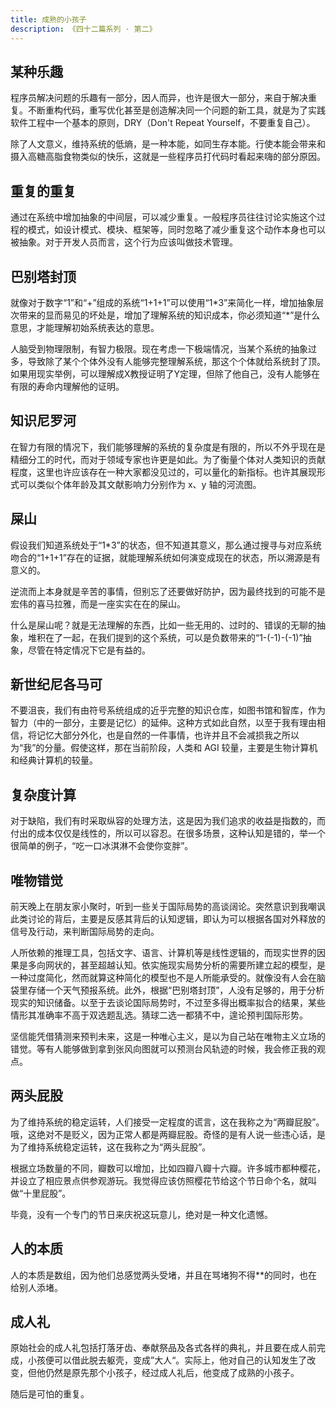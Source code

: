 ```yaml
---
title: 成熟的小孩子
description: 《四十二篇系列 · 第二》
---
```


## 某种乐趣

程序员解决问题的乐趣有一部分，因人而异，也许是很大一部分，来自于解决重复。不断重构代码，重写优化甚至是创造解决同一个问题的新工具，就是为了实践软件工程中一个基本的原则，DRY（Don't Repeat Yourself，不要重复自己）。

除了人文意义，维持系统的低熵，是一种本能，如同生存本能。行使本能会带来和摄入高糖高脂食物类似的快乐，这就是一些程序员打代码时看起来嗨的部分原因。

## 重复的重复

通过在系统中增加抽象的中间层，可以减少重复。一般程序员往往讨论实施这个过程的模式，如设计模式、模块、框架等，同时忽略了减少重复这个动作本身也可以被抽象。对于开发人员而言，这个行为应该叫做技术管理。

## 巴别塔封顶

就像对于数字“1”和“+”组成的系统“1+1+1”可以使用“1\*3”来简化一样，增加抽象层次带来的显而易见的坏处是，增加了理解系统的知识成本，你必须知道“\*”是什么意思，才能理解初始系统表达的意思。

人脑受到物理限制，有智力极限。现在考虑一下极端情况，当某个系统的抽象过多，导致除了某个个体外没有人能够完整理解系统，那这个个体就给系统封了顶。如果用现实举例，可以理解成X教授证明了Y定理，但除了他自己，没有人能够在有限的寿命内理解他的证明。

## 知识尼罗河

在智力有限的情况下，我们能够理解的系统的复杂度是有限的，所以不外乎现在是精细分工的时代，而对于领域专家也许更是如此。为了衡量个体对人类知识的贡献程度，这里也许应该存在一种大家都没见过的，可以量化的新指标。也许其展现形式可以类似个体年龄及其文献影响力分别作为 x、y 轴的河流图。

## 屎山

假设我们知道系统处于“1\*3”的状态，但不知道其意义，那么通过搜寻与对应系统吻合的“1+1+1”存在的证据，就能理解系统如何演变成现在的状态，所以溯源是有意义的。

逆流而上本身就是辛苦的事情，但别忘了还要做好防护，因为最终找到的可能不是宏伟的喜马拉雅，而是一座实实在在的屎山。

什么是屎山呢？就是无法理解的东西，比如一些无用的、过时的、错误的无聊的抽象，堆积在了一起，在我们提到的这个系统，可以是负数带来的“1-(-1)-(-1)”抽象，尽管在特定情况下它是有益的。

## 新世纪尼各马可

不要沮丧，我们有由符号系统组成的近乎完整的知识仓库，如图书馆和智库，作为智力（中的一部分，主要是记忆）的延伸。这种方式如此自然，以至于我有理由相信，将记忆大部分外化，也是自然的一件事情，也许并且不会减损我之所以为“我”的分量。假使这样，那在当前阶段，人类和 AGI 较量，主要是生物计算机和经典计算机的较量。

## 复杂度计算

对于缺陷，我们有时采取纵容的处理方法，这是因为我们追求的收益是指数的，而付出的成本仅仅是线性的，所以可以容忍。在很多场景，这种认知是错的，举一个很简单的例子，“吃一口冰淇淋不会使你变胖”。

## 唯物错觉

前天晚上在朋友家小聚时，听到一些关于国际局势的高谈阔论。突然意识到我嘲讽此类讨论的背后，主要是反感其背后的认知逻辑，即认为可以根据各国对外释放的信号及行动，来判断国际局势的走向。

人所依赖的推理工具，包括文字、语言、计算机等是线性逻辑的，而现实世界的因果是多向网状的，甚至超越认知。依实施现实局势分析的需要所建立起的模型，是一种过度简化，然而就算这种简化的模型也不是人所能承受的。就像没有人会在脑袋里存储一个天气预报系统。此外，根据“巴别塔封顶”，人没有足够的，用于分析现实的知识储备。以至于去谈论国际局势时，不过至多得出概率拟合的结果，某些情形其准确率不高于双选题乱选。猜球二选一都猜不中，遑论预判国际形势。

坚信能凭借猜测来预判未来，这是一种唯心主义，是以为自己站在唯物主义立场的错觉。等有人能够做到拿到张风向图就可以预测台风轨迹的时候，我会修正我的观点。

## 两头屁股

为了维持系统的稳定运转，人们接受一定程度的谎言，这在我称之为“两瓣屁股”。哦，这绝对不是贬义，因为正常人都是两瓣屁股。奇怪的是有人说一些违心话，是为了维持系统稳定运转，这在我称之为“两头屁股”。

根据立场数量的不同，瓣数可以增加，比如四瓣八瓣十六瓣。许多城市都种樱花，并设立了相应景点供参观游玩。我觉得应该仿照樱花节给这个节日命个名，就叫做“十里屁股”。

毕竟，没有一个专门的节日来庆祝这玩意儿，绝对是一种文化遗憾。

## 人的本质

人的本质是数组，因为他们总感觉两头受堵，并且在骂堵狗不得**的同时，也在给别人添堵。

## 成人礼

原始社会的成人礼包括打落牙齿、奉献祭品及各式各样的典礼，并且要在成人前完成，小孩便可以借此脱去躯壳，变成”大人“。实际上，他对自己的认知发生了改变，但他仍然是原先那个小孩子，经过成人礼后，他变成了成熟的小孩子。

随后是可怕的重复。
